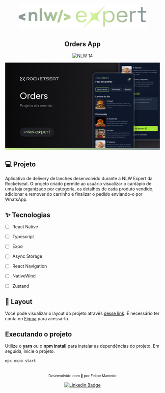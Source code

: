 <h1 align="center">
  <img alt="Orders" height="80" title="NLW Expert" src="logo.png" />
</h1>

<h2 align="center">
  <span>Orders App</span>
</h2>

<p align="center">
 <img src="https://img.shields.io/static/v1?label=NLW&message=14&color=A3E536&labelColor=0F172A" alt="NLW 14" />
</p>


![cover](cover.png?style=flat)

## 💻 Projeto
Aplicativo de delivery de lanches desenvolvido durante a NLW Expert da Rocketseat. O projeto criado permite ao usuário visualizar o cardápio de uma loja organizado por categoria, os detalhes de cada produto vendido, adicionar e remover do carrinho e finalizar o pedido enviando-o por WhatsApp.


## ✨ Tecnologias

-   [ ] React Native
-   [ ] Typescript
-   [ ] Expo
-   [ ] Async Storage
-   [ ] React Navigation
-   [ ] NativeWind
-   [ ] Zustand


## 🔖 Layout

Você pode visualizar o layout do projeto através [desse link](https://www.figma.com/community/file/1336456468568916765/nlw-expert-orders). É necessário ter conta no [Figma](http://figma.com/) para acessá-lo.


## Executando o projeto

Utilize o **yarn** ou o **npm install** para instalar as dependências do projeto.
Em seguida, inicie o projeto.

```cl
npx expo start
```

<br />

<div align="center">
  <small>Desenvolvido com 💚 por Felipe Mamede</small>

  [![Linkedin Badge](https://img.shields.io/badge/LinkedIn-0077B5?style=for-the-badge&logo=linkedin&logoColor=white&link=https://www.linkedin.com/in/felipe-mamede/)](https://www.linkedin.com/in/felipemamede/) 

</div>